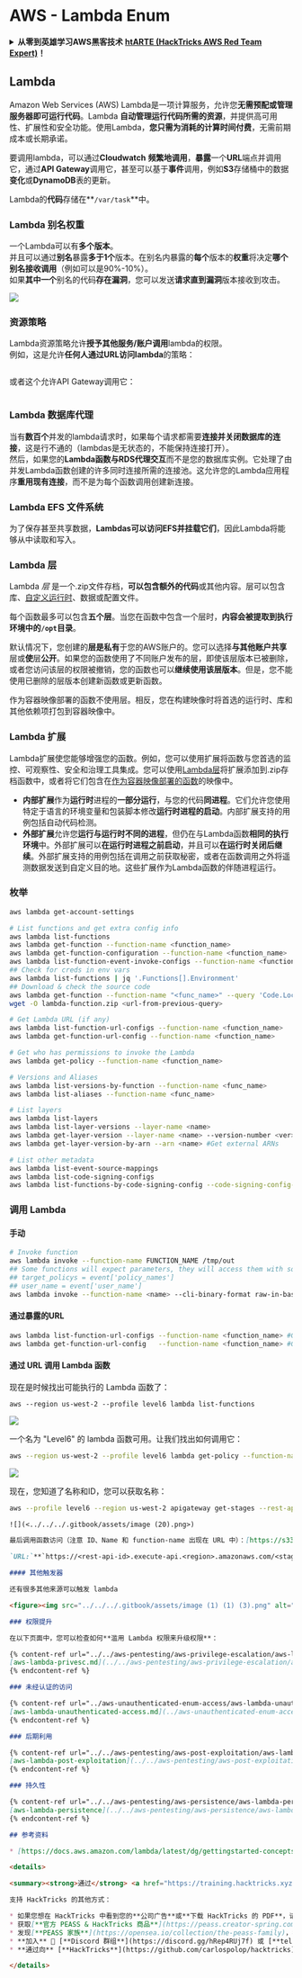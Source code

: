 # AWS - Lambda Enum

<details>

<summary><strong>从零到英雄学习AWS黑客技术</strong> <a href="https://training.hacktricks.xyz/courses/arte"><strong>htARTE (HackTricks AWS Red Team Expert)</strong></a><strong>！</strong></summary>

支持HackTricks的其他方式：

* 如果您想在**HackTricks中看到您的公司广告**或**下载HackTricks的PDF**，请查看[**订阅计划**](https://github.com/sponsors/carlospolop)！
* 获取[**官方PEASS & HackTricks商品**](https://peass.creator-spring.com)
* 发现[**PEASS家族**](https://opensea.io/collection/the-peass-family)，我们独家的[**NFTs系列**](https://opensea.io/collection/the-peass-family)
* **加入** 💬 [**Discord群组**](https://discord.gg/hRep4RUj7f) 或 [**telegram群组**](https://t.me/peass) 或在 **Twitter** 🐦 上**关注**我 [**@carlospolopm**](https://twitter.com/carlospolopm)**。**
* **通过向** [**HackTricks**](https://github.com/carlospolop/hacktricks) 和 [**HackTricks Cloud**](https://github.com/carlospolop/hacktricks-cloud) github仓库提交PR来分享您的黑客技巧。**

</details>

## Lambda

Amazon Web Services (AWS) Lambda是一项计算服务，允许您**无需预配或管理服务器即可运行代码**。Lambda **自动管理运行代码所需的资源**，并提供高可用性、扩展性和安全功能。使用Lambda，**您只需为消耗的计算时间付费**，无需前期成本或长期承诺。

要调用lambda，可以通过**Cloudwatch** **频繁地调用**，**暴露**一个**URL**端点并调用它，通过**API Gateway**调用它，甚至可以基于**事件**调用，例如**S3**存储桶中的数据**变化**或**DynamoDB**表的更新。

Lambda的**代码**存储在**`/var/task`**中。

### Lambda 别名权重

一个Lambda可以有**多个版本**。\
并且可以通过**别名**暴露**多于1个**版本。在别名内暴露的**每个**版本的**权重**将决定**哪个别名接收调用**（例如可以是90%-10%）。\
如果**其中一个**别名的代码**存在漏洞**，您可以发送**请求直到漏洞**版本接收到攻击。

![](<../../../.gitbook/assets/image (16) (1).png>)

### 资源策略

Lambda资源策略允许**授予其他服务/账户调用**lambda的权限。\
例如，这是允许**任何人通过URL访问lambda**的策略：

<figure><img src="https://lh4.googleusercontent.com/4PNFKBdzr3nMrPqeKkTslgwWDKxkXMdQ1SNdv7NPHykj3GX8wODrQyXOFbjk4fxHfZ8pDm5ijWgk2Vq2EGXiPRT3TQfZf1fHycvdEKBuDxJDYos1CJeMHXSeg86ZB-Ol7CNtten6xkVFQj6AhDUEWNQJrQ=s2048" alt=""><figcaption></figcaption></figure>

或者这个允许API Gateway调用它：

<figure><img src="https://lh3.googleusercontent.com/Su0JlR0wBqb-99Z4N_2-_kMlX0Xzx2n_GpZuOPW5IeXR3FYbm8OHFDM3Ora1BpXiSjHpDVUlq4yEyXwaI3nBuze6DJ-wRf2ATsCuWbq0wuBCd34E9uIpqwheE6Cc_PopviI_93O_j2ZKXc1-AJtsBoLVUw=s2048" alt=""><figcaption></figcaption></figure>

### Lambda 数据库代理

当有**数百个**并发的lambda请求时，如果每个请求都需要**连接并关闭数据库的连接**，这是行不通的（lambdas是无状态的，不能保持连接打开）。\
然后，如果您的**Lambda函数与RDS代理交互**而不是您的数据库实例。它处理了由并发Lambda函数创建的许多同时连接所需的连接池。这允许您的Lambda应用程序**重用现有连接**，而不是为每个函数调用创建新连接。

### Lambda EFS 文件系统

为了保存甚至共享数据，**Lambdas可以访问EFS并挂载它们**，因此Lambda将能够从中读取和写入。

### Lambda 层

Lambda _层_ 是一个.zip文件存档，**可以包含额外的代码**或其他内容。层可以包含库、[自定义运行时](https://docs.aws.amazon.com/lambda/latest/dg/runtimes-custom.html)、数据或配置文件。

每个函数最多可以包含**五个层**。当您在函数中包含一个层时，**内容会被提取到执行环境中的`/opt`目录**。

默认情况下，您创建的**层是私有**于您的AWS账户的。您可以选择**与其他账户共享**层或**使**层**公开**。如果您的函数使用了不同账户发布的层，即使该层版本已被删除，或者您访问该层的权限被撤销，您的函数也可以**继续使用该层版本**。但是，您不能使用已删除的层版本创建新函数或更新函数。

作为容器映像部署的函数不使用层。相反，您在构建映像时将首选的运行时、库和其他依赖项打包到容器映像中。

### Lambda 扩展

Lambda扩展使您能够增强您的函数。例如，您可以使用扩展将函数与您首选的监控、可观察性、安全和治理工具集成。您可以使用[Lambda层](https://docs.aws.amazon.com/lambda/latest/dg/configuration-layers.html)将扩展添加到.zip存档函数中，或者将它们包含在[作为容器映像部署的函数](https://aws.amazon.com/blogs/compute/working-with-lambda-layers-and-extensions-in-container-images/)的映像中。

* **内部扩展**作为**运行时**进程的**一部分运行**，与您的代码**同进程**。它们允许您使用特定于语言的环境变量和包装脚本修改**运行时进程的启动**。内部扩展支持的用例包括自动代码检测。
* **外部扩展**允许您**运行与运行时不同的进程**，但仍在与Lambda函数**相同的执行环境**中。外部扩展可以**在运行时进程之前启动**，并且可以**在运行时关闭后继续**。外部扩展支持的用例包括在调用之前获取秘密，或者在函数调用之外将遥测数据发送到自定义目的地。这些扩展作为Lambda函数的伴随进程运行。
### 枚举
```bash
aws lambda get-account-settings

# List functions and get extra config info
aws lambda list-functions
aws lambda get-function --function-name <function_name>
aws lambda get-function-configuration --function-name <function_name>
aws lambda list-function-event-invoke-configs --function-name <function_name>
## Check for creds in env vars
aws lambda list-functions | jq '.Functions[].Environment'
## Download & check the source code
aws lambda get-function --function-name "<func_name>" --query 'Code.Location'
wget -O lambda-function.zip <url-from-previous-query>

# Get Lambda URL (if any)
aws lambda list-function-url-configs --function-name <function_name>
aws lambda get-function-url-config --function-name <function_name>

# Get who has permissions to invoke the Lambda
aws lambda get-policy --function-name <function_name>

# Versions and Aliases
aws lambda list-versions-by-function --function-name <func_name>
aws lambda list-aliases --function-name <func_name>

# List layers
aws lambda list-layers
aws lambda list-layer-versions --layer-name <name>
aws lambda get-layer-version --layer-name <name> --version-number <ver>
aws lambda get-layer-version-by-arn --arn <name> #Get external ARNs

# List other metadata
aws lambda list-event-source-mappings
aws lambda list-code-signing-configs
aws lambda list-functions-by-code-signing-config --code-signing-config-arn <arn>
```
### 调用 Lambda

#### 手动
```bash
# Invoke function
aws lambda invoke --function-name FUNCTION_NAME /tmp/out
## Some functions will expect parameters, they will access them with something like:
## target_policys = event['policy_names']
## user_name = event['user_name']
aws lambda invoke --function-name <name> --cli-binary-format raw-in-base64-out --payload '{"policy_names": ["AdministratorAccess], "user_name": "sdf"}' out.txt
```
#### 通过暴露的URL
```bash
aws lambda list-function-url-configs --function-name <function_name> #Get lambda URL
aws lambda get-function-url-config   --function-name <function_name> #Get lambda URL
```
#### 通过 URL 调用 Lambda 函数

现在是时候找出可能执行的 Lambda 函数了：
```
aws --region us-west-2 --profile level6 lambda list-functions
```
![](<../../../.gitbook/assets/image (21) (1).png>)

一个名为 "Level6" 的 lambda 函数可用。让我们找出如何调用它：
```bash
aws --region us-west-2 --profile level6 lambda get-policy --function-name Level6
```
![](<../../../.gitbook/assets/image (69).png>)

现在，您知道了名称和ID，您可以获取名称：
```bash
aws --profile level6 --region us-west-2 apigateway get-stages --rest-api-id "s33ppypa75"
```
```markdown
![](<../../../.gitbook/assets/image (20).png>)

最后调用函数访问（注意 ID、Name 和 function-name 出现在 URL 中）：[https://s33ppypa75.execute-api.us-west-2.amazonaws.com/Prod/level6](https://s33ppypa75.execute-api.us-west-2.amazonaws.com/Prod/level6)

`URL:`**`https://<rest-api-id>.execute-api.<region>.amazonaws.com/<stageName>/<funcName>`**

#### 其他触发器

还有很多其他来源可以触发 lambda

<figure><img src="../../../.gitbook/assets/image (1) (1) (3).png" alt=""><figcaption></figcaption></figure>

### 权限提升

在以下页面中，您可以检查如何**滥用 Lambda 权限来升级权限**：

{% content-ref url="../../aws-pentesting/aws-privilege-escalation/aws-lambda-privesc.md" %}
[aws-lambda-privesc.md](../../aws-pentesting/aws-privilege-escalation/aws-lambda-privesc.md)
{% endcontent-ref %}

### 未经认证的访问

{% content-ref url="../aws-unauthenticated-enum-access/aws-lambda-unauthenticated-access.md" %}
[aws-lambda-unauthenticated-access.md](../aws-unauthenticated-enum-access/aws-lambda-unauthenticated-access.md)
{% endcontent-ref %}

### 后期利用

{% content-ref url="../../aws-pentesting/aws-post-exploitation/aws-lambda-post-exploitation/" %}
[aws-lambda-post-exploitation](../../aws-pentesting/aws-post-exploitation/aws-lambda-post-exploitation/)
{% endcontent-ref %}

### 持久性

{% content-ref url="../../aws-pentesting/aws-persistence/aws-lambda-persistence/" %}
[aws-lambda-persistence](../../aws-pentesting/aws-persistence/aws-lambda-persistence/)
{% endcontent-ref %}

## 参考资料

* [https://docs.aws.amazon.com/lambda/latest/dg/gettingstarted-concepts.html#gettingstarted-concepts-layer](https://docs.aws.amazon.com/lambda/latest/dg/gettingstarted-concepts.html#gettingstarted-concepts-layer)

<details>

<summary><strong>通过</strong> <a href="https://training.hacktricks.xyz/courses/arte"><strong>htARTE (HackTricks AWS 红队专家)</strong></a><strong>从零开始学习 AWS 黑客攻击！</strong></summary>

支持 HackTricks 的其他方式：

* 如果您想在 HackTricks 中看到您的**公司广告**或**下载 HackTricks 的 PDF**，请查看[**订阅计划**](https://github.com/sponsors/carlospolop)！
* 获取[**官方 PEASS & HackTricks 商品**](https://peass.creator-spring.com)
* 发现[**PEASS 家族**](https://opensea.io/collection/the-peass-family)，我们独家的 [**NFTs**](https://opensea.io/collection/the-peass-family) 收藏
* **加入** 💬 [**Discord 群组**](https://discord.gg/hRep4RUj7f) 或 [**telegram 群组**](https://t.me/peass) 或在 **Twitter** 🐦 上**关注**我 [**@carlospolopm**](https://twitter.com/carlospolopm)**。**
* **通过向** [**HackTricks**](https://github.com/carlospolop/hacktricks) 和 [**HackTricks Cloud**](https://github.com/carlospolop/hacktricks-cloud) github 仓库提交 PR 来分享您的黑客技巧。

</details>
```
